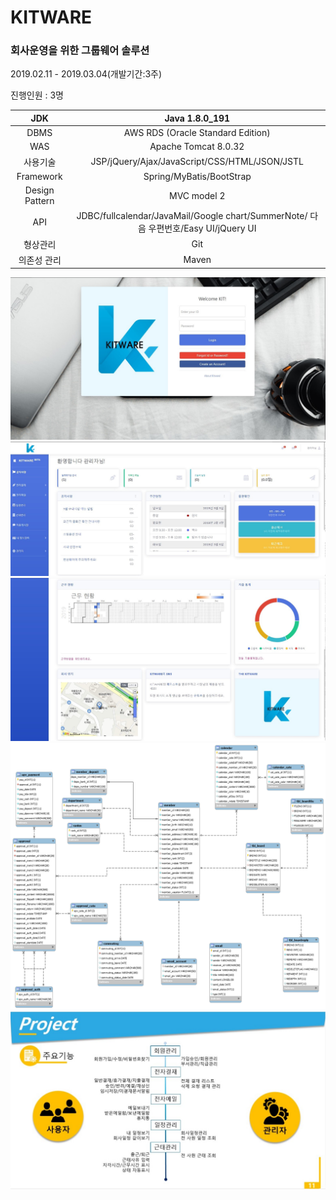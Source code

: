 <h1>KITWARE</h1>

<h3>회사운영을 위한 그룹웨어 솔루션</h3>
<p>2019.02.11 - 2019.03.04(개발기간:3주)</p>
<p>진행인원 : 3명</p>

| JDK | Java 1.8.0_191 | 
|:------:|:------:|
|   DBMS    |   AWS RDS (Oracle Standard Edition)    |
|   WAS    |   Apache Tomcat 8.0.32    |
|   사용기술    |   JSP/jQuery/Ajax/JavaScript/CSS/HTML/JSON/JSTL    |
|   Framework    |   Spring/MyBatis/BootStrap    |
|   Design Pattern    |   MVC model 2    |
|   API    |   JDBC/fullcalendar/JavaMail/Google chart/SummerNote/ 다음 우편번호/Easy UI/jQuery UI    |
|   형상관리    |   Git    |
|   의존성 관리    |   Maven    |


![login](./readmeImg/login.jpg)
![main1](./readmeImg/main1.jpg)
![main2](./readmeImg/main2.jpg)
![ERD](./readmeImg/ERD.png)
![Function](./readmeImg/function.jpg)
